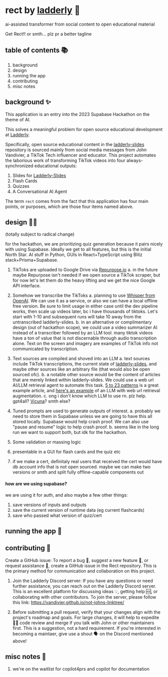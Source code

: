 # rect by [ladderly](https://ladderly.io/) 🚀

ai-assisted transformer from social content to open educational material

Get Rect!! or smth... plz pr a better tagline

## table of contents 📚

1. background
2. design
3. running the app
4. contributing
5. misc notes

## background ✨

This application is an entry into the 2023 Supabase Hackathon on the theme of AI.

This solves a meaningful problem for open source educational development at [Ladderly](https://ladderly.io/).

Specifically, open source educational content in the [ladderly-slides](https://github.com/Vandivier/ladderly-slides) repository is sourced mainly from social media messages from John Vandivier, a TikTok Tech influencer and educator. This project automates the laborious work of transforming TikTok videos into four always-synchronized educational outputs:

1. Slides for [Ladderly-Slides](https://github.com/Vandivier/ladderly-slides)
2. Flash Cards
3. Quizzes
4. A Conversational AI Agent

The term `rect` comes from the fact that this application has four main points, or purposes, which are those four items named above.

## design 🧑‍🎨

(totally subject to radical change)

for the hackathon, we are prioritizing quiz generation because it pairs nicely with using Supabase. Ideally we get to all features, but this is the initial North Star. AI stuff in Python, GUIs in React+TypeScript using Blitz stack+Prisma+Supabase.

1. TikToks are uploaded to Google Drive via [Repurpose.io](https://repurpose.io/)
   a. in the future maybe Repurpose isn't needed if we open source a TikTok scraper, but for now let's let them do the heavy lifting and we get the nice Google API interface.

2. Somehow we transcribe the TikToks
   a. planning to use [Whisper from OpenAI](https://www.youtube.com/watch?v=ABFqbY_rmEk). We can use it as a service, or also we can have a local offline free version. Be sure to limit usage in either case until the dev pipeline works, then scale up videos later, bc i have thousands of tiktoks. Let's start with 1-10 and subsequent runs will take 10 away from the untranscribed ladderly-slides.
   b. in an alternative or complimentary design (out of hackathon scope), we could use a video summarizer AI instead of a transcriber followed by an LLM tool. many tiktok videos have a ton of value that is not discernable through audio transcription alone. Text on the screen and imagery are examples of TikTok info not communicated by transcription.

3. Text sources are compiled and shoved into an LLM
   a. text sources include TikTok transcriptions, the current state of [ladderly-slides](https://github.com/Vandivier/ladderly-slides), and maybe other sources like an arbitrary file (that would also be open sourced ofc).
   b. a notable other source would be the content of articles that are merely linked within ladderly-slides. We could use a web url AI/LLM retrieval agent to automate this task. [5 to 23 patterns](https://hackernoon.com/5-to-23-patterns-to-ace-any-coding-interview) is a great example article, and [here's an example](https://huggingface.co/spaces/deepset/retrieval-augmentation-svb) of an LLM with web url retrieval augmentation.
   c. ong i don't know which LLM to use rn. plz help. gpt4all? [Vicuna](https://www.reddit.com/r/ArtificialInteligence/comments/12dpzzb/vicuna_is_the_best_free_llm_right_now_full_pc/)? smth else?

4. Tuned prompts are used to generate outputs of interest.
   a. probably we need to store them in Supabase unless we are going to have this all stored locally. Supabase would help crash proof. We can also use "pause and resume" logic to help crash proof.
   b. seems like in the long run we want to support both, but idk for the hackathon.

5. Some validation or massing logic
6. presentable in a GUI for flash cards and the quiz etc
7. if we make a cert, definitaly real users that received the cert would have db account info that is not open sourced. maybe we can make two versions or smth and split fully offline-capable components out

#### how are we using supabase?

we are using it for auth, and also maybe a few other things:

1. save versions of inputs and outputs
2. save the current version of runtime data (eg current flashcards)
3. save who passed what version of quiz/cert

## running the app 🏃

## contributing 💖

Create a GitHub issue: To report a bug 🐞, suggest a new feature 🌟, or request assistance 🙋, create a GitHub issue in the Rect repository. This is the primary method for communication and collaboration on this project.

1. Join the Ladderly Discord server: If you have any questions or need further assistance, you can reach out on the Ladderly Discord server. This is an excellent platform for discussing ideas 💡, getting help 🆘, or collaborating with other contributors. To join the server, please follow this link: https://vandivier.github.io/not-johns-linktree/

2. Before submitting a pull request, verify that your changes align with the project's roadmap and goals. For large changes, it will help to expedite 🏎️‍💨 code review and merge if you talk with John or other maintainers first. This is a suggestion, not a hard requirement. If you're interested in becoming a maintaer, give use a shout 🗣️ on the Discord mentioned above!

## misc notes 📝

1. we're on the waitlist for copilot4prs and copilot for documentation
